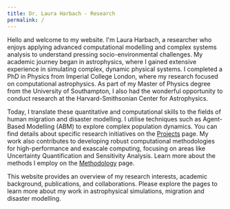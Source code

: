 ```yaml
---
title: Dr. Laura Harbach - Research
permalink: /
---
```


Hello and welcome to my website. I'm Laura Harbach, a researcher who enjoys applying advanced computational modelling and complex systems analysis to understand pressing socio-environmental challenges. My academic journey began in astrophysics, where I gained extensive experience in simulating complex, dynamic physical systems. I completed a PhD in Physics from Imperial College London, where my research focused on computational astrophysics. As part of my Master of Physics degree from the University of Southampton, I also had the wonderful opportunity to conduct research at the Harvard-Smithsonian Center for Astrophysics.

Today, I translate these quantitative and computational skills to the fields of human migration and disaster modelling. I utilise techniques such as Agent-Based Modelling (ABM) to explore complex population dynamics. You can find details about specific research initiatives on the [Projects](/projects) page. My work also contributes to developing robust computational methodologies for high-performance and exascale computing, focusing on areas like Uncertainty Quantification and Sensitivity Analysis. Learn more about the methods I employ on the [Methodology](/methodology) page.

This website provides an overview of my research interests, academic background, publications, and collaborations. Please explore the pages to learn more about my work in astrophysical simulations, migration and disaster modelling. 